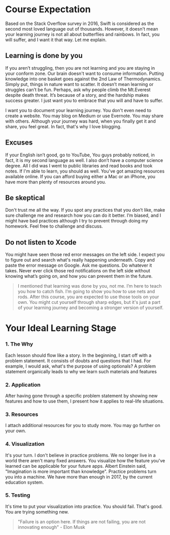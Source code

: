 # Course Expectation
Based on the Stack Overflow survey in 2016, Swift is considered as the second most loved language out of thousands. However, it doesn't mean your learning journey is not all about butterflies and rainbows. In fact, you will suffer, and I want it that way. Let me explain.

## Learning is done by you
If you aren’t struggling, then you are not learning and you are staying in your conform zone. Our brain doesn't want to consume information. Putting knowledge into one basket goes against the 2nd Law of Thermodynamics. Simply put, things in nature want to scatter. It doesn’t mean learning or struggles can’t be fun. Perhaps, ask why people climb the Mt.Everest despite death threat. It’s because of a story, and the hardship makes success greater. I just want you to embrace that you will and have to suffer.

I want you to document your learning journey. You don't even need to create a website. You may blog on Medium or use Evernote. You may share with others. Although your journey was hard, when you finally get it and share, you feel great. In fact, that's why I love blogging.

## Excuses
If your English isn’t good, go to YouTube, You guys probably noticed, in fact, it is my second language as well. I also don’t have a computer science degree. All I did was I went to public libraries and read books and took notes. If I'm able to learn, you should as well.  You've got amazing resources available online. If you can afford buying either a Mac or an iPhone, you have more than plenty of resources around you.


## Be skeptical
Don't trust me all the way.  If you spot any practices that you don’t like, make sure challenge me and research how you can do it better. I’m biased, and I might have bad practices although I try to prevent through doing my homework. Feel free to challenge and discuss.

## Do not listen to Xcode
You might have seen those red error messages on the left side. I expect you to figure out and search what's really happening underneath. Copy and paste the error message on Google. Ask me questions. Do whatever it takes. Never ever click those red notifications on the left side without knowing what’s going on, and how you can prevent them in the future.


> I mentioned that learning was done by you, not me. I’m here to teach you how to catch fish. I’m going to show you how to use nets and rods. After this course, you are expected to use those tools on your own. You might cut yourself through sharp edges, but it's just a part of your learning journey and becoming a stronger version of yourself.


# Your Ideal Learning Stage
### 1. The Why
Each lesson should flow like a story. In the beginning, I start off with a problem statement. It consists of doubts and questions that I had. For example, I would ask, what's the purpose of using optionals? A problem statement organically leads to why we learn such materials and features

### 2. Application
After having gone through a specific problem statement by showing new features and how to use them, I present how it applies to real-life situations.

### 3. Resources
I attach additional resources for you to study more. You may go further on your own.

### 4. Visualization
It's your turn. I don't believe in practice problems. We no longer live in a world there aren't many fixed answers. You visualize how the feature you've learned can be applicable for your future apps. Albert Einstein said, "Imagination is more important than knowledge". Practice problems turn you into a machine. We have more than enough in 2017, by the current education system.

### 5. Testing
It's time to put your visualization into practice. You should fail. That's good. You are trying something new.

> "Failure is an option here. If things are not failing, you are not innovating enough" - Elon Musk
